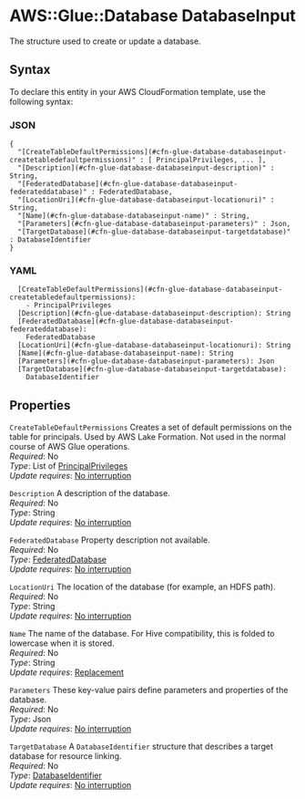 # AWS::Glue::Database DatabaseInput<a name="aws-properties-glue-database-databaseinput"></a>

The structure used to create or update a database\.

## Syntax<a name="aws-properties-glue-database-databaseinput-syntax"></a>

To declare this entity in your AWS CloudFormation template, use the following syntax:

### JSON<a name="aws-properties-glue-database-databaseinput-syntax.json"></a>

```
{
  "[CreateTableDefaultPermissions](#cfn-glue-database-databaseinput-createtabledefaultpermissions)" : [ PrincipalPrivileges, ... ],
  "[Description](#cfn-glue-database-databaseinput-description)" : String,
  "[FederatedDatabase](#cfn-glue-database-databaseinput-federateddatabase)" : FederatedDatabase,
  "[LocationUri](#cfn-glue-database-databaseinput-locationuri)" : String,
  "[Name](#cfn-glue-database-databaseinput-name)" : String,
  "[Parameters](#cfn-glue-database-databaseinput-parameters)" : Json,
  "[TargetDatabase](#cfn-glue-database-databaseinput-targetdatabase)" : DatabaseIdentifier
}
```

### YAML<a name="aws-properties-glue-database-databaseinput-syntax.yaml"></a>

```
  [CreateTableDefaultPermissions](#cfn-glue-database-databaseinput-createtabledefaultpermissions): 
    - PrincipalPrivileges
  [Description](#cfn-glue-database-databaseinput-description): String
  [FederatedDatabase](#cfn-glue-database-databaseinput-federateddatabase): 
    FederatedDatabase
  [LocationUri](#cfn-glue-database-databaseinput-locationuri): String
  [Name](#cfn-glue-database-databaseinput-name): String
  [Parameters](#cfn-glue-database-databaseinput-parameters): Json
  [TargetDatabase](#cfn-glue-database-databaseinput-targetdatabase): 
    DatabaseIdentifier
```

## Properties<a name="aws-properties-glue-database-databaseinput-properties"></a>

`CreateTableDefaultPermissions`  <a name="cfn-glue-database-databaseinput-createtabledefaultpermissions"></a>
Creates a set of default permissions on the table for principals\. Used by AWS Lake Formation\. Not used in the normal course of AWS Glue operations\.  
*Required*: No  
*Type*: List of [PrincipalPrivileges](aws-properties-glue-database-principalprivileges.md)  
*Update requires*: [No interruption](https://docs.aws.amazon.com/AWSCloudFormation/latest/UserGuide/using-cfn-updating-stacks-update-behaviors.html#update-no-interrupt)

`Description`  <a name="cfn-glue-database-databaseinput-description"></a>
A description of the database\.  
*Required*: No  
*Type*: String  
*Update requires*: [No interruption](https://docs.aws.amazon.com/AWSCloudFormation/latest/UserGuide/using-cfn-updating-stacks-update-behaviors.html#update-no-interrupt)

`FederatedDatabase`  <a name="cfn-glue-database-databaseinput-federateddatabase"></a>
Property description not available\.  
*Required*: No  
*Type*: [FederatedDatabase](aws-properties-glue-database-databaseinput-federateddatabase.md)  
*Update requires*: [No interruption](https://docs.aws.amazon.com/AWSCloudFormation/latest/UserGuide/using-cfn-updating-stacks-update-behaviors.html#update-no-interrupt)

`LocationUri`  <a name="cfn-glue-database-databaseinput-locationuri"></a>
The location of the database \(for example, an HDFS path\)\.   
*Required*: No  
*Type*: String  
*Update requires*: [No interruption](https://docs.aws.amazon.com/AWSCloudFormation/latest/UserGuide/using-cfn-updating-stacks-update-behaviors.html#update-no-interrupt)

`Name`  <a name="cfn-glue-database-databaseinput-name"></a>
The name of the database\. For Hive compatibility, this is folded to lowercase when it is stored\.  
*Required*: No  
*Type*: String  
*Update requires*: [Replacement](https://docs.aws.amazon.com/AWSCloudFormation/latest/UserGuide/using-cfn-updating-stacks-update-behaviors.html#update-replacement)

`Parameters`  <a name="cfn-glue-database-databaseinput-parameters"></a>
These key\-value pairs define parameters and properties of the database\.  
*Required*: No  
*Type*: Json  
*Update requires*: [No interruption](https://docs.aws.amazon.com/AWSCloudFormation/latest/UserGuide/using-cfn-updating-stacks-update-behaviors.html#update-no-interrupt)

`TargetDatabase`  <a name="cfn-glue-database-databaseinput-targetdatabase"></a>
A `DatabaseIdentifier` structure that describes a target database for resource linking\.  
*Required*: No  
*Type*: [DatabaseIdentifier](aws-properties-glue-database-databaseidentifier.md)  
*Update requires*: [No interruption](https://docs.aws.amazon.com/AWSCloudFormation/latest/UserGuide/using-cfn-updating-stacks-update-behaviors.html#update-no-interrupt)
